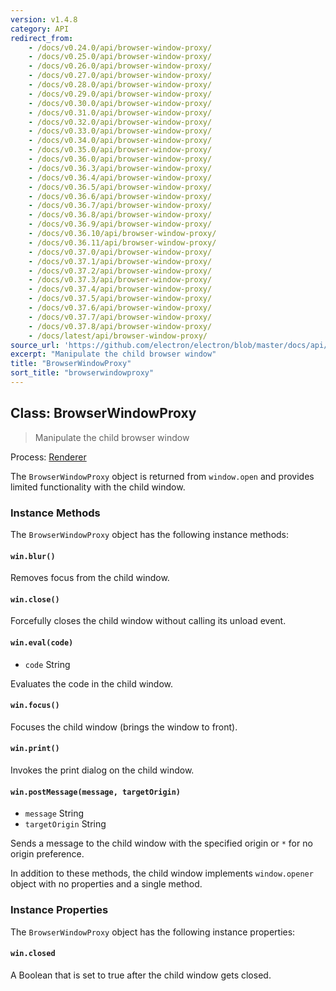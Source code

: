 ```yaml
---
version: v1.4.8
category: API
redirect_from:
    - /docs/v0.24.0/api/browser-window-proxy/
    - /docs/v0.25.0/api/browser-window-proxy/
    - /docs/v0.26.0/api/browser-window-proxy/
    - /docs/v0.27.0/api/browser-window-proxy/
    - /docs/v0.28.0/api/browser-window-proxy/
    - /docs/v0.29.0/api/browser-window-proxy/
    - /docs/v0.30.0/api/browser-window-proxy/
    - /docs/v0.31.0/api/browser-window-proxy/
    - /docs/v0.32.0/api/browser-window-proxy/
    - /docs/v0.33.0/api/browser-window-proxy/
    - /docs/v0.34.0/api/browser-window-proxy/
    - /docs/v0.35.0/api/browser-window-proxy/
    - /docs/v0.36.0/api/browser-window-proxy/
    - /docs/v0.36.3/api/browser-window-proxy/
    - /docs/v0.36.4/api/browser-window-proxy/
    - /docs/v0.36.5/api/browser-window-proxy/
    - /docs/v0.36.6/api/browser-window-proxy/
    - /docs/v0.36.7/api/browser-window-proxy/
    - /docs/v0.36.8/api/browser-window-proxy/
    - /docs/v0.36.9/api/browser-window-proxy/
    - /docs/v0.36.10/api/browser-window-proxy/
    - /docs/v0.36.11/api/browser-window-proxy/
    - /docs/v0.37.0/api/browser-window-proxy/
    - /docs/v0.37.1/api/browser-window-proxy/
    - /docs/v0.37.2/api/browser-window-proxy/
    - /docs/v0.37.3/api/browser-window-proxy/
    - /docs/v0.37.4/api/browser-window-proxy/
    - /docs/v0.37.5/api/browser-window-proxy/
    - /docs/v0.37.6/api/browser-window-proxy/
    - /docs/v0.37.7/api/browser-window-proxy/
    - /docs/v0.37.8/api/browser-window-proxy/
    - /docs/latest/api/browser-window-proxy/
source_url: 'https://github.com/electron/electron/blob/master/docs/api/browser-window-proxy.md'
excerpt: "Manipulate the child browser window"
title: "BrowserWindowProxy"
sort_title: "browserwindowproxy"
---
```


## Class: BrowserWindowProxy

> Manipulate the child browser window

Process: [Renderer](http://electron.atom.io/docs/tutorial/quick-start#renderer-process)

The `BrowserWindowProxy` object is returned from `window.open` and provides
limited functionality with the child window.

### Instance Methods

The `BrowserWindowProxy` object has the following instance methods:

#### `win.blur()`

Removes focus from the child window.

#### `win.close()`

Forcefully closes the child window without calling its unload event.

#### `win.eval(code)`

* `code` String

Evaluates the code in the child window.

#### `win.focus()`

Focuses the child window (brings the window to front).

#### `win.print()`

Invokes the print dialog on the child window.

#### `win.postMessage(message, targetOrigin)`

* `message` String
* `targetOrigin` String

Sends a message to the child window with the specified origin or `*` for no
origin preference.

In addition to these methods, the child window implements `window.opener` object
with no properties and a single method.

### Instance Properties

The `BrowserWindowProxy` object has the following instance properties:

#### `win.closed`

A Boolean that is set to true after the child window gets closed.

